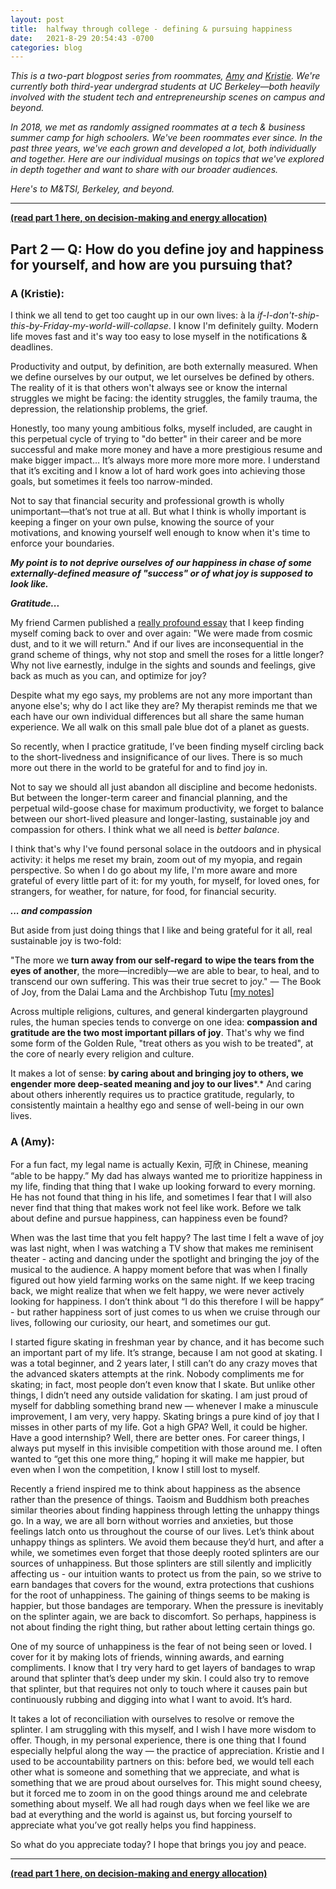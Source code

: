 ```yaml
---
layout: post
title:  halfway through college - defining & pursuing happiness
date:   2021-8-29 20:54:43 -0700
categories: blog
---
```


*This is a two-part blogpost series from roommates, [Amy](http://twitter.com/AmyDeng_) and [Kristie](http://twitter.com/kristiehuang). We're currently both third-year undergrad students at UC Berkeley—both heavily involved with the student tech and entrepreneurship scenes on campus and beyond.*

*In 2018, we met as randomly assigned roommates at a tech & business summer camp for high schoolers. We've been roommates ever since. In the past three years, we've each grown and developed a lot, both individually and together. Here are our individual musings on topics that we've explored in depth together and want to share with our broader audiences.* 

*Here's to M&TSI, Berkeley, and beyond.*

---
[**(read part 1 here, on decision-making and energy allocation)**](http://kristiehuang.com/blog/2021/08/30/decisions.html)

## Part 2 — Q: How do you define joy and happiness for yourself, and how are you pursuing that?

### A (Kristie):
I think we all tend to get too caught up in our own lives: à la *if-I-don't-ship-this-by-Friday-my-world-will-collapse*. I know I'm definitely guilty. Modern life moves fast and it's way too easy to lose myself in the notifications & deadlines.

Productivity and output, by definition, are both externally measured. When we define ourselves by our output, we let ourselves be defined by others. The reality of it is that others won't always see or know the internal struggles we might be facing: the identity struggles, the family trauma, the depression, the relationship problems, the grief.

Honestly, too many young ambitious folks, myself included, are caught in this perpetual cycle of trying to "do better" in their career and be more successful and make more money and have a more prestigious resume and make bigger impact… It’s always more more more more more. I understand that it’s exciting and I know a lot of hard work goes into achieving those goals, but sometimes it feels too narrow-minded.

Not to say that financial security and professional growth is wholly unimportant—that’s not true at all. But what I think is wholly important is keeping a finger on your own pulse, knowing the source of your motivations, and knowing yourself well enough to know when it's time to enforce your boundaries. 

***My point is to not deprive ourselves of our happiness in chase of some externally-defined measure of "success" or of what joy is supposed to look like.***

***Gratitude...***

My friend Carmen published a [really profound essay](https://altered.substack.com/p/dust) that I keep finding myself coming back to over and over again: "We were made from cosmic dust, and to it we will return." And if our lives are inconsequential in the grand scheme of things, why not stop and smell the roses for a little longer? Why not live earnestly, indulge in the sights and sounds and feelings, give back as much as you can, and optimize for joy?

Despite what my ego says, my problems are not any more important than anyone else's; why do I act like they are? My therapist reminds me that we each have our own individual differences but all share the same human experience. We all walk on this small pale blue dot of a planet as guests.

So recently, when I practice gratitude, I’ve been finding myself circling back to the short-livedness and insignificance of our lives. There is so much more out there in the world to be grateful for and to find joy in.

Not to say we should all just abandon all discipline and become hedonists. But between the longer-term career and financial planning, and the perpetual wild-goose chase for maximum productivity, we forget to balance between our short-lived pleasure and longer-lasting, sustainable joy and compassion for others. I think what we all need is *better balance*.

I think that's why I've found personal solace in the outdoors and in physical activity: it helps me reset my brain, zoom out of my myopia, and regain perspective. So when I do go about my life, I'm more aware and more grateful of every little part of it: for my youth, for myself, for loved ones, for strangers, for weather, for nature, for food, for financial security. 

***... and compassion***

But aside from just doing things that I like and being grateful for it all, real sustainable joy is two-fold:

"The more we **turn away from our self-regard** **to wipe the tears from the eyes of another**, the more—incredibly—we are able to bear, to heal, and to transcend our own suffering. This was their true secret to joy." — The Book of Joy, from the Dalai Lama and the Archbishop Tutu [[my notes](https://www.notion.so/Highlights-from-The-Book-of-Joy-by-Dalai-Lama-Desmond-Tutu-806b28190f1d45309f6892ecd29680b1)]

Across multiple religions, cultures, and general kindergarten playground rules, the human species tends to converge on one idea: **compassion and gratitude are the two most important pillars of joy**. That's why we find some form of the Golden Rule, "treat others as you wish to be treated", at the core of nearly every religion and culture.

It makes a lot of sense: **by caring about and bringing joy to others, we engender more deep-seated meaning and joy to our lives***.* And caring about others inherently requires us to practice gratitude, regularly, to consistently maintain a healthy ego and sense of well-being in our own lives.




### A (Amy):
For a fun fact, my legal name is actually Kexin, 可欣 in Chinese, meaning “able to be happy.” My dad has always wanted me to prioritize happiness in my life, finding that thing that I wake up looking forward to every morning. He has not found that thing in his life, and sometimes I fear that I will also never find that thing that makes work not feel like work. Before we talk about define and pursue happiness, can happiness even be found?

When was the last time that you felt happy? The last time I felt a wave of joy was last night, when I was watching a TV show that makes me reminisent theater - acting and dancing under the spotlight and bringing the joy of the musical to the audience. A happy moment before that was when I finally figured out how yield farming works on the same night. If we keep tracing back, we might realize that when we felt happy, we were never actively looking for happiness. I don’t think about “I do this therefore I will be happy“ - but rather happiness sort of just comes to us when we cruise through our lives, following our curiosity, our heart, and sometimes our gut.

I started figure skating in freshman year by chance, and it has become such an important part of my life. It’s strange, because I am not good at skating. I was a total beginner, and 2 years later, I still can’t do any crazy moves that the advanced skaters attempts at the rink. Nobody compliments me for skating; in fact, most people don’t even know that I skate. But unlike other things, I didn’t need any outside validation for skating. I am just proud of myself for dabbling something brand new — whenever I make a minuscule improvement, I am very, very happy. Skating brings a pure kind of joy that I misses in other parts of my life. Got a high GPA? Well, it could be higher. Have a good internship? Well, there are better ones. For career things, I always put myself in this invisible competition with those around me. I often wanted to “get this one more thing,” hoping it will make me happier, but even when I won the competition, I know I still lost to myself.

Recently a friend inspired me to think about happiness as the absence rather than the presence of things. Taoism and Buddhism both preaches similar theories about finding happiness through letting the unhappy things go. In a way, we are all born without worries and anxieties, but those feelings latch onto us throughout the course of our lives. Let’s think about unhappy things as splinters. We avoid them because they’d hurt, and after a while, we sometimes even forget that those deeply rooted splinters are our sources of unhappiness. But those splinters are still silently and implicitly affecting us - our intuition wants to protect us from the pain, so we strive to earn bandages that covers for the wound, extra protections that cushions for the root of unhappiness. The gaining of things seems to be making is happier, but those bandages are temporary. When the pressure is inevitably on the splinter again, we are back to discomfort. So perhaps, happiness is not about finding the right thing, but rather about letting certain things go.

One of my source of unhappiness is the fear of not being seen or loved. I cover for it by making lots of friends, winning awards, and earning compliments. I know that I try very hard to get layers of bandages to wrap around that splinter that’s deep under my skin. I could also try to remove that splinter, but that requires not only to touch where it causes pain but continuously rubbing and digging into what I want to avoid. It’s hard.

It takes a lot of reconciliation with ourselves to resolve or remove the splinter. I am struggling with this myself, and I wish I have more wisdom to offer. Though, in my personal experience, there is one thing that I found especially helpful along the way — the practice of appreciation. Kristie and I used to be accountability partners on this: before bed, we would tell each other what is someone and something that we appreciate, and what is something that we are proud about ourselves for. This might sound cheesy, but it forced me to zoom in on the good things around me and celebrate something about myself. We all had rough days when we feel like we are bad at everything and the world is against us, but forcing yourself to appreciate what you’ve got really helps you find happiness.

So what do you appreciate today? I hope that brings you joy and peace.


---

[**(read part 1 here, on decision-making and energy allocation)**](http://kristiehuang.com/blog/2021/08/30/decisions.html)
